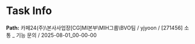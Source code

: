 # Task Info

**Path:** 카페24(주)\본사사업장\[CG]MI본부\MIH그룹\BVO팀 / yjyoon / [271456] 소통 _ 기능 문의 / 2025-08-01_00-00-00

